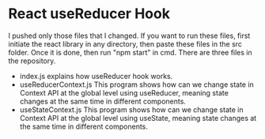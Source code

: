 # React useReducer Hook
I pushed only those files that I changed. If you want to run these files, first initiate the react library in any directory, then paste these files in the src folder. 
Once it is done, then run "npm start" in cmd. There are three files in the repository.
* index.js explains how useReducer hook works.
* useReducerContext.js This program shows how can we change state in Context API at the global level using useReducer, meaning state changes at the same time in 
different components.
* useStateContext.js This program shows how can we change state in Context API at the global level using useState, meaning state changes at the same time in 
different components.
